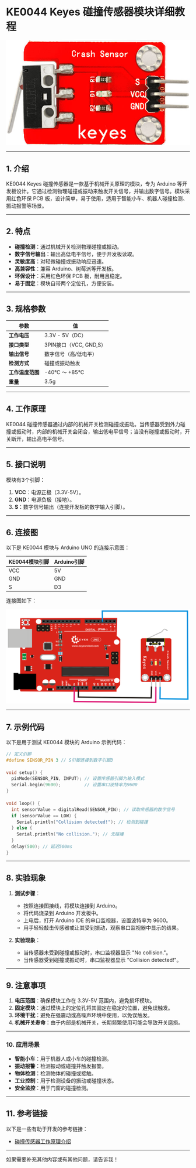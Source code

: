 # **KE0044 Keyes 碰撞传感器模块详细教程**

![image-20250312160348776](media/image-20250312160348776.png)

---

## **1. 介绍**

KE0044 Keyes 碰撞传感器是一款基于机械开关原理的模块，专为 Arduino 等开发板设计。它通过检测物理碰撞或振动来触发开关信号，并输出数字信号。模块采用红色环保 PCB 板，设计简单，易于使用，适用于智能小车、机器人碰撞检测、振动报警等场景。

---

## **2. 特点**

- **碰撞检测**：通过机械开关检测物理碰撞或振动。
- **数字信号输出**：输出高低电平信号，便于开发板读取。
- **灵敏度高**：对轻微碰撞或振动响应迅速。
- **高兼容性**：兼容 Arduino、树莓派等开发板。
- **环保设计**：采用红色环保 PCB 板，耐用且稳定。
- **易于固定**：模块自带两个定位孔，方便安装。

---

## **3. 规格参数**

| 参数            | 值                     |
|-----------------|------------------------|
| **工作电压**    | 3.3V - 5V（DC）        |
| **接口类型**    | 3PIN接口（VCC, GND,S） |
| **输出信号**    | 数字信号（高/低电平）  |
| **检测方式**    | 碰撞或振动触发         |
| **工作温度范围**| -40℃ ～ +85℃          |
| **重量**        | 3.5g                   |

---

## **4. 工作原理**

KE0044 碰撞传感器通过内部的机械开关检测碰撞或振动。当传感器受到外力碰撞或振动时，内部的机械开关会闭合，输出低电平信号；当没有碰撞或振动时，开关断开，输出高电平信号。

---

## **5. 接口说明**

模块有3个引脚：
1. **VCC**：电源正极（3.3V-5V）。
2. **GND**：电源负极（接地）。
3. **S**：数字信号输出（连接开发板的数字输入引脚）。

---

## **6. 连接图**

以下是 KE0044 模块与 Arduino UNO 的连接示意图：

| KE0044模块引脚 | Arduino引脚 |
| -------------- | ----------- |
| VCC            | 5V          |
| GND            | GND         |
| S              | D3          |

连接图如下：

![image-20250312160405865](media/image-20250312160405865.png)

---

## **7. 示例代码**

以下是用于测试 KE0044 模块的 Arduino 示例代码：

```cpp
// 定义引脚
#define SENSOR_PIN 3 // S引脚连接到数字引脚3

void setup() {
  pinMode(SENSOR_PIN, INPUT); // 设置传感器引脚为输入模式
  Serial.begin(9600);         // 设置串口波特率为9600
}

void loop() {
  int sensorValue = digitalRead(SENSOR_PIN); // 读取传感器的数字信号
  if (sensorValue == LOW) {
    Serial.println("Collision detected!"); // 检测到碰撞
  } else {
    Serial.println("No collision."); // 无碰撞
  }
  delay(500); // 延迟500ms
}
```

---

## **8. 实验现象**

1. **测试步骤**：
   - 按照连接图接线，将模块连接到 Arduino。
   - 将代码烧录到 Arduino 开发板中。
   - 上电后，打开 Arduino IDE 的串口监视器，设置波特率为 9600。
   - 用手轻轻敲击传感器或让其受到振动，观察串口监视器中显示的结果。

2. **实验现象**：
   - 当传感器未受到碰撞或振动时，串口监视器显示 "No collision."。
   - 当传感器受到碰撞或振动时，串口监视器显示 "Collision detected!"。

---

## **9. 注意事项**

1. **电压范围**：确保模块工作在 3.3V-5V 范围内，避免损坏模块。
2. **固定模块**：通过模块上的定位孔将其固定在稳定的位置，避免误触发。
3. **环境干扰**：避免在强震动或高噪声环境中使用，以免误触发。
4. **机械开关寿命**：由于内部是机械开关，长期频繁使用可能会导致开关磨损。

---

### **10. 应用场景**
- **智能小车**：用于机器人或小车的碰撞检测。
- **振动报警**：检测振动或碰撞并触发报警。
- **物体检测**：检测物体的碰撞或接触。
- **工业控制**：用于检测设备的振动或碰撞状态。
- **安全监控**：用于门窗的碰撞检测。

---

## **11. 参考链接**

以下是一些有助于开发的参考链接：
- [碰撞传感器工作原理介绍](https://en.wikipedia.org/wiki/Vibration_sensor)

---

如果需要补充其他内容或有其他问题，请告诉我！

